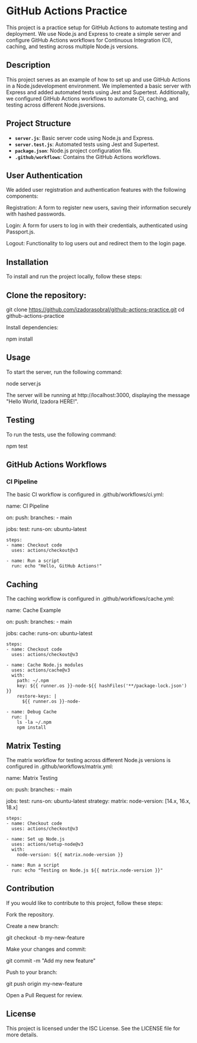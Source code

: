 # GitHub Actions Practice

This project is a practice setup for GitHub Actions to automate testing and deployment. We use Node.js and Express to create a simple server and configure GitHub Actions workflows for Continuous Integration (CI), caching, and testing across multiple Node.js versions.

## Description

This project serves as an example of how to set up and use GitHub Actions in a Node.jsdevelopment environment. We implemented a basic server with Express and added automated tests using Jest and Supertest. Additionally, we configured GitHub Actions workflows to automate CI, caching, and testing across different Node.jsversions.

## Project Structure

- **`server.js`**: Basic server code using Node.js and Express.
- **`server.test.js`**: Automated tests using Jest and Supertest.
- **`package.json`**: Node.js project configuration file.
- **`.github/workflows`**: Contains the GitHub Actions workflows.

## User Authentication

We added user registration and authentication features with the following components:

Registration: A form to register new users, saving their information securely with hashed passwords.

Login: A form for users to log in with their credentials, authenticated using Passport.js.

Logout: Functionality to log users out and redirect them to the login page.

## Installation

To install and run the project locally, follow these steps:

## Clone the repository:

git clone https://github.com/izadorasobral/github-actions-practice.git
cd github-actions-practice

Install dependencies:

npm install

## Usage

To start the server, run the following command:

node server.js

The server will be running at http://localhost:3000, displaying the message "Hello World, Izadora HERE!".

## Testing

To run the tests, use the following command:

npm test

## GitHub Actions Workflows

### CI Pipeline

The basic CI workflow is configured in .github/workflows/ci.yml:

name: CI Pipeline

on:
  push:
    branches:
      - main

jobs:
  test:
    runs-on: ubuntu-latest

    steps:
    - name: Checkout code
      uses: actions/checkout@v3

    - name: Run a script
      run: echo "Hello, GitHub Actions!"

## Caching

The caching workflow is configured in .github/workflows/cache.yml:

name: Cache Example

on:
  push:
    branches:
      - main

jobs:
  cache:
    runs-on: ubuntu-latest

    steps:
    - name: Checkout code
      uses: actions/checkout@v3

    - name: Cache Node.js modules
      uses: actions/cache@v3
      with:
        path: ~/.npm
        key: ${{ runner.os }}-node-${{ hashFiles('**/package-lock.json') }}
        restore-keys: |
          ${{ runner.os }}-node-

    - name: Debug Cache
      run: |
        ls -la ~/.npm
        npm install

## Matrix Testing

The matrix workflow for testing across different Node.js versions is configured in .github/workflows/matrix.yml:

name: Matrix Testing

on:
  push:
    branches:
      - main

jobs:
  test:
    runs-on: ubuntu-latest
    strategy:
      matrix:
        node-version: [14.x, 16.x, 18.x]

    steps:
    - name: Checkout code
      uses: actions/checkout@v3

    - name: Set up Node.js
      uses: actions/setup-node@v3
      with:
        node-version: ${{ matrix.node-version }}

    - name: Run a script
      run: echo "Testing on Node.js ${{ matrix.node-version }}"

## Contribution

If you would like to contribute to this project, follow these steps:

Fork the repository.

Create a new branch:

git checkout -b my-new-feature

Make your changes and commit:

git commit -m "Add my new feature"

Push to your branch:

git push origin my-new-feature

Open a Pull Request for review.

## License

This project is licensed under the ISC License. See the LICENSE file for more details.


